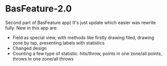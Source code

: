 # BasFeature-2.0
Second part of BasFeature app) It's just update which easier was rewrite fully. New in this app are:
- Field as special view, with methods like firstly drawing filed, drawing zone by tap, presenting labels with statistics
- Changed design 
- Counting a few type of statistic: hits/throw, points in one zone/all points, throws in one zone/all throws
